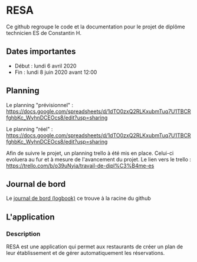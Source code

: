 # RESA
Ce github regroupe le code et la documentation pour le projet de diplôme technicien ES de Constantin H. 

## Dates importantes
- Début : lundi 6 avril 2020
- Fin : lundi 8 juin 2020 avant 12:00

## Planning
Le planning "prévisionnel" : https://docs.google.com/spreadsheets/d/1dTO0zxQ2RLKxubmTuq7U1TBCRfghbKc_WyhnDCEOcs8/edit?usp=sharing

Le planning "réel" : https://docs.google.com/spreadsheets/d/1dTO0zxQ2RLKxubmTuq7U1TBCRfghbKc_WyhnDCEOcs8/edit?usp=sharing

Afin de suivre le projet, un planning trello à été mis en place. Celui-ci evoluera au fur et à mesure de l'avancement du projet. Le lien vers le trello : https://trello.com/b/o39uNyia/travail-de-dipl%C3%B4me-es

## Journal de bord
Le [journal de bord (logbook)](/logbook.md) ce trouve à la racine du github 

## L'application
### Description
RESA est une application qui permet aux restaurants de créer un plan de leur établissement et de gérer automatiquement les réservations.
